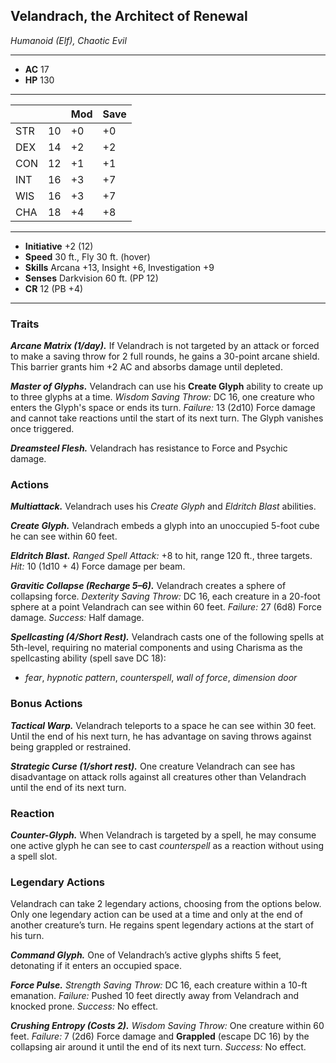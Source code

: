 ## Velandrach, the Architect of Renewal
*Humanoid (Elf), Chaotic Evil*
___
- **AC** 17
- **HP** 130
___
|     |    | Mod | Save |
|-----|----|-----|------|
| STR | 10 | +0  | +0   |
| DEX | 14 | +2  | +2   |
| CON | 12 | +1  | +1   |
| INT | 16 | +3  | +7   |
| WIS | 16 | +3  | +7   |
| CHA | 18 | +4  | +8   |
___
- **Initiative** +2 (12)
- **Speed** 30 ft., Fly 30 ft. (hover)
- **Skills** Arcana +13, Insight +6, Investigation +9
- **Senses** Darkvision 60 ft. (PP 12)
- **CR** 12 (PB +4)
___

### Traits

***Arcane Matrix (1/day).*** If Velandrach is not targeted by an attack or forced to make a saving throw for 2 full rounds, he gains a 30-point arcane shield. This barrier grants him +2 AC and absorbs damage until depleted.

***Master of Glyphs.*** Velandrach can use his **Create Glyph** ability to create up to three glyphs at a time. _Wisdom Saving Throw:_ DC 16, one creature who enters the Glyph's space or ends its turn. _Failure:_ 13 (2d10) Force damage and cannot take reactions until the start of its next turn. The Glyph vanishes once triggered.

***Dreamsteel Flesh.*** Velandrach has resistance to Force and Psychic damage.

### Actions

***Multiattack.*** Velandrach uses his _Create Glyph_ and _Eldritch Blast_ abilities.

***Create Glyph.*** Velandrach embeds a glyph into an unoccupied 5-foot cube he can see within 60 feet.

***Eldritch Blast.*** *Ranged Spell Attack:* +8 to hit, range 120 ft., three targets. *Hit:* 10 (1d10 + 4) Force damage per beam.

***Gravitic Collapse (Recharge 5–6).*** Velandrach creates a sphere of collapsing force. _Dexterity Saving Throw:_ DC 16, each creature in a 20-foot sphere at a point Velandrach can see within 60 feet. _Failure:_ 27 (6d8) Force damage. _Success:_ Half damage.

***Spellcasting (4/Short Rest).*** Velandrach casts one of the following spells at 5th-level, requiring no material components and using Charisma as the spellcasting ability (spell save DC 18):
- *fear*, *hypnotic pattern*, *counterspell*, *wall of force*, *dimension door*

### Bonus Actions

***Tactical Warp.*** Velandrach teleports to a space he can see within 30 feet. Until the end of his next turn, he has advantage on saving throws against being grappled or restrained.

***Strategic Curse (1/short rest).*** One creature Velandrach can see has disadvantage on attack rolls against all creatures other than Velandrach until the end of its next turn.

### Reaction

***Counter-Glyph.*** When Velandrach is targeted by a spell, he may consume one active glyph he can see to cast *counterspell* as a reaction without using a spell slot.

### Legendary Actions

Velandrach can take 2 legendary actions, choosing from the options below. Only one legendary action can be used at a time and only at the end of another creature’s turn. He regains spent legendary actions at the start of his turn.

***Command Glyph.*** One of Velandrach’s active glyphs shifts 5 feet, detonating if it enters an occupied space.

***Force Pulse.*** _Strength Saving Throw:_ DC 16, each creature within a 10-ft emanation. _Failure:_ Pushed 10 feet directly away from Velandrach and knocked prone. _Success:_ No effect.

***Crushing Entropy (Costs 2).*** _Wisdom Saving Throw:_ One creature within 60 feet. _Failure:_ 7 (2d6) Force damage and **Grappled** (escape DC 16) by the collapsing air around it until the end of its next turn. _Success:_ No effect.
